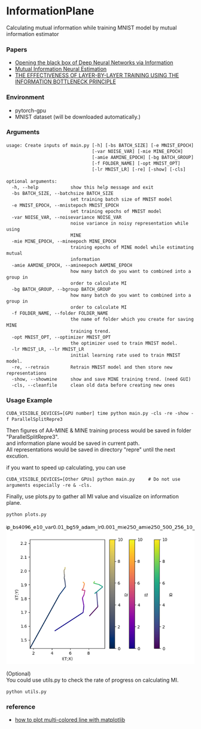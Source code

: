 # InformationPlane
Calculating mutual information while training MNIST model by mutual information estimator  

### Papers
- [Opening the black box of Deep Neural Networks via Information](https://arxiv.org/pdf/1703.00810.pdf)
- [Mutual Information Neural Estimation](https://arxiv.org/pdf/1801.04062.pdf)
- [THE EFFECTIVENESS OF LAYER-BY-LAYER TRAINING USING THE INFORMATION BOTTLENECK PRINCIPLE](https://openreview.net/pdf?id=r1Nb5i05tX)

### Environment
- pytorch-gpu
- MNIST dataset (will be downloaded automatically.)

### Arguments
```
usage: Create inputs of main.py [-h] [-bs BATCH_SIZE] [-e MNIST_EPOCH]
                                [-var NOISE_VAR] [-mie MINE_EPOCH]
                                [-amie AAMINE_EPOCH] [-bg BATCH_GROUP]
                                [-f FOLDER_NAME] [-opt MNIST_OPT]
                                [-lr MNIST_LR] [-re] [-show] [-cls]

optional arguments:
  -h, --help            show this help message and exit
  -bs BATCH_SIZE, --batchsize BATCH_SIZE
                        set training batch size of MNIST model
  -e MNIST_EPOCH, --mnistepoch MNIST_EPOCH
                        set training epochs of MNIST model
  -var NOISE_VAR, --noisevariance NOISE_VAR
                        noise variance in noisy representation while using
                        MINE
  -mie MINE_EPOCH, --mineepoch MINE_EPOCH
                        training epochs of MINE model while estimating mutual
                        information
  -amie AAMINE_EPOCH, --amineepoch AAMINE_EPOCH
                        how many batch do you want to combined into a group in
                        order to calculate MI
  -bg BATCH_GROUP, --bgroup BATCH_GROUP
                        how many batch do you want to combined into a group in
                        order to calculate MI
  -f FOLDER_NAME, --folder FOLDER_NAME
                        the name of folder which you create for saving MINE
                        training trend.
  -opt MNIST_OPT, --optimizer MNIST_OPT
                        the optimizer used to train MNIST model.
  -lr MNIST_LR, --lr MNIST_LR
                        initial learning rate used to train MNIST model.
  -re, --retrain        Retrain MNIST model and then store new representations
  -show, --showmine     show and save MINE training trend. (need GUI)
  -cls, --cleanfile     clean old data before creating new ones

```

### Usage Example
```
CUDA_VISIBLE_DEVICES=[GPU number] time python main.py -cls -re -show -f ParallelSplitRepre3
```
Then figures of AA-MINE & MINE training process would be saved in folder "ParallelSplitRepre3".   
and information plane would be saved in current path.   
All representations would be saved in directory "repre" until the next excution.

if you want to speed up calculating, you can use 
```
CUDA_VISIBLE_DEVICES=[Other GPUs] python main.py     # Do not use arguments especially -re & -cls.
```
Finally, use plots.py to gather all MI value and visualize on information plane.
```
python plots.py
```
  
  
![image](https://github.com/slfx276/InformationPlane/blob/master/ip_bs4096_e10_var0.01_bg59_adam_lr0.001_mie250_amie250_500_256_10__ParallelSplitRepre3.png)  
  
(Optional)  
You could use utils.py to check the rate of progress on calculating MI.  
```
python utils.py
```

### reference
- [how to plot multi-colored line with matplotlib](https://matplotlib.org/3.1.1/gallery/lines_bars_and_markers/multicolored_line.html)  
